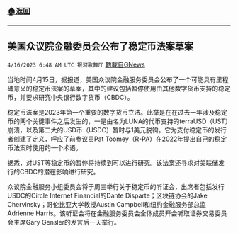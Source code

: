 ###  [:house:返回](README.md)
---


## 美国众议院金融委员会公布了稳定币法案草案
`4/16/2023 6:48 AM UTC 银河歌舞厅` [轉載自GNews](https://gnews.org/articles/1164870)

当地时间4月15日，据报道，美国众议院金融服务委员会公布了一个可能具有里程碑意义的稳定币法案的草案，其中的建议包括暂停使用由其他数字货币支持的稳定币，并要求研究中央银行数字货币（CBDC）。

稳定币法案是2023年第一个重要的数字货币立法。此举是在在过去一年涉及稳定币的两个关键事件之后发生的，一是由名为LUNA的代币支持的terraUSD（UST）崩溃，以及第二大的USD币（USDC）暂时与1美元脱钩。它为支付稳定币的发行者创建了定义，呼应了前参议员Pat Toomey（R-PA）在2022年提出自己的稳定币法案时使用的一个术语。

据悉，对UST等稳定币的暂停将持续到可以进行研究。该法案还寻求对美联储发行的CBDC的潜在影响进行研究。

众议院金融服务小组委员会将于周三举行关于稳定币的听证会，出席者包括发行USDC的Circle Internet Financial的Dante Disparte；区块链协会的Jake Chervinsky；哥伦比亚大学教授Austin Campbell和纽约金融服务部总监Adrienne Harris。该听证会将在金融服务委员会全体成员开会听取证券交易委员会主席Gary Gensler的发言后一天举行。

